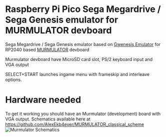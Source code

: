# Raspberry Pi Pico Sega Megardrive / Sega Genesis emulator for MURMULATOR devboard

Sega Megardrive / Sega Genesis emulator based on [Gwenesis Emulator](https://github.com/bzhxx/gwenesis) for RP2040 based [MURMULATOR](https://github.com/AlexEkb4ever/MURMULATOR_classical_scheme) devboard

Murmulator devboard have MicroSD card slot, PS/2 keyboard input and VGA output

SELECT+START launches ingame menu with frameskip and interleave options.


# Hardware needed
To get it working you should have an Murmulator (development) board with VGA output. Schematics available here at https://github.com/AlexEkb4ever/MURMULATOR_classical_scheme
![Murmulator Schematics](https://github.com/javavi/pico-infonesPlus/blob/main/assets/Murmulator-1_BSchem.JPG)
